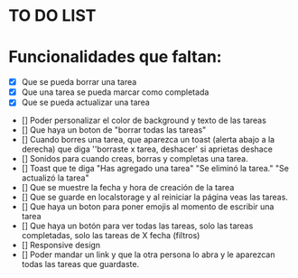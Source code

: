 # TO DO LIST

# Funcionalidades que faltan:

- [X] Que se pueda borrar una tarea
- [X] Que una tarea se pueda marcar como completada
- [X] Que se pueda actualizar una tarea
- [] Poder personalizar el color de background y texto de las tareas
- [] Que haya un boton de "borrar todas las tareas"
- [] Cuando borres una tarea, que aparezca un toast (alerta abajo a la derecha) que diga ''borraste x tarea, deshacer' si aprietas deshace
- [] Sonidos para cuando creas, borras y completas una tarea.
- [] Toast que te diga "Has agregado una tarea" "Se eliminó la tarea." "Se actualizó la tarea"
- [] Que se muestre la fecha y hora de creación de la tarea
- [] Que se guarde en localstorage y al reiniciar la página veas las tareas.
- [] Que haya un boton para poner emojis al momento de escribir una tarea
- [] Que haya un botón para ver todas las tareas, solo las tareas completadas, solo las tareas de X fecha (filtros)
- [] Responsive design
- [] Poder mandar un link y que la otra persona lo abra y le aparezcan todas las tareas que guardaste.